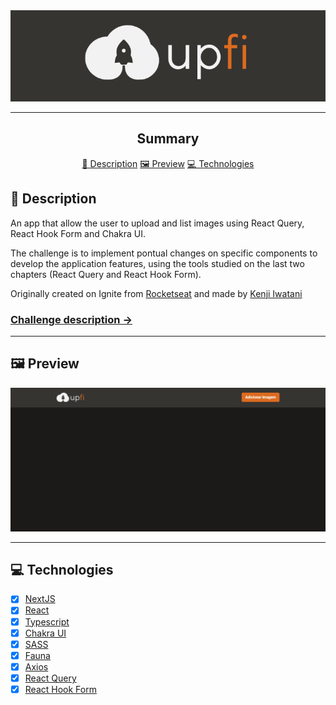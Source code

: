 <section align="center">
    <img src="./public/logo.png" />
</section>

---

<h2 align="center">Summary</h2>

<p align="center">
    <a href="#description">📙 Description</a>
    <a href="#preview">🖼️ Preview</a>
    <a href="#technologies">💻 Technologies</a>
</p>

<H2 id="about">📙 Description</H2>

<p>An app that allow the user to upload and list images using React Query, React Hook Form and Chakra UI.</p>
<p>The challenge is to implement pontual changes on specific components to develop the application features, using the tools studied on the last two chapters (React Query and React Hook Form).</p>

<p>Originally created on Ignite from <a href="https://www.rocketseat.com.br/">Rocketseat</a> and made by <a href="https://www.linkedin.com/in/kleverson-kenji-iwatani/">Kenji Iwatani</a></p>

<p>
    <h3><a href="https://www.notion.so/Desafio-02-Upload-de-imagens-4cf1c3b1c1ad4a66961b6e48558cc3b8">Challenge description &rarr;</a></h3>
</p>

---

<H2 id="preview">🖼️ Preview</H2>

<section align="center">
    <img alt="Website overview" src="./public/preview.gif"/>
</section>

---

<H2 id="technologies">💻 Technologies</H2>

- [x] <a href="https://nextjs.org/">NextJS</a>
- [x] <a href="https://reactjs.org/">React</a>
- [x] <a href="https://www.typescriptlang.org/">Typescript</a>
- [x] <a href="https://chakra-ui.com/">Chakra UI</a>
- [x] <a href="https://sass-lang.com/">SASS</a>
- [x] <a href="https://fauna.com/">Fauna</a>
- [x] <a href="https://axios-http.com/docs/intro">Axios</a>
- [x] <a href="https://react-query.tanstack.com/">React Query</a>
- [x] <a href="https://react-hook-form.com/">React Hook Form</a>
